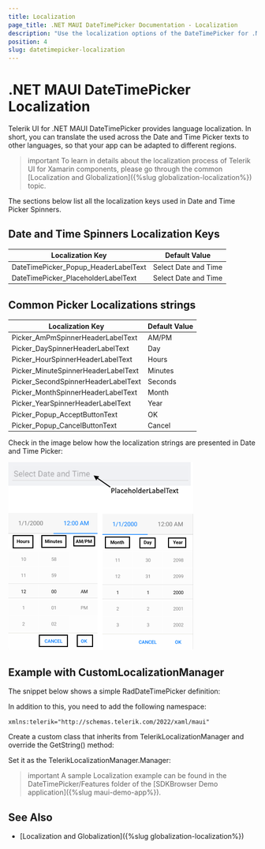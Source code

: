 ```yaml
---
title: Localization
page_title: .NET MAUI DateTimePicker Documentation - Localization
description: "Use the localization options of the DateTimePicker for .NET MAUI."
position: 4
slug: datetimepicker-localization
---
```


# .NET MAUI DateTimePicker Localization

Telerik UI for .NET MAUI DateTimePicker provides language localization. In short, you can translate the used across the Date and Time Picker texts to other languages, so that your app can be adapted to different regions.

>important To learn in details about the localization process of Telerik UI for Xamarin components, please go through the common [Localization and Globalization]({%slug globalization-localization%}) topic.

The sections below list all the localization keys used in Date and Time Picker Spinners.

## Date and Time Spinners Localization Keys

| Localization Key | Default Value |
| -----------------| ------------- |
| DateTimePicker_Popup_HeaderLabelText  | Select Date and Time |
| DateTimePicker_PlaceholderLabelText  | Select Date and Time |

## Common Picker Localizations strings

| Localization Key | Default Value |
| -----------------| ------------- |
| Picker_AmPmSpinnerHeaderLabelText  | AM/PM |
| Picker_DaySpinnerHeaderLabelText  | Day |
| Picker_HourSpinnerHeaderLabelText  | Hours |
| Picker_MinuteSpinnerHeaderLabelText | Minutes |
| Picker_SecondSpinnerHeaderLabelText  | Seconds |
| Picker_MonthSpinnerHeaderLabelText  | Month |
| Picker_YearSpinnerHeaderLabelText  | Year |
| Picker_Popup_AcceptButtonText  | OK |
| Picker_Popup_CancelButtonText  | Cancel |

Check in the image below how the localization strings are presented in Date and Time Picker:

![DateTime Picker Localization](images/datetimepicker-localization.png)

## Example with CustomLocalizationManager

The snippet below shows a simple RadDateTimePicker definition:

<snippet id='datetime-picker-localization-xaml' />

In addition to this, you need to add the following namespace:

```XAML
xmlns:telerik="http://schemas.telerik.com/2022/xaml/maui"
```

Create a custom class that inherits from TelerikLocalizationManager and override the GetString() method:

<snippet id='datetimepicker-localization-code-behind' />

Set it as the TelerikLocalizationManager.Manager:

>important A sample Localization example can be found in the DateTimePicker/Features folder of the [SDKBrowser Demo application]({%slug maui-demo-app%}).

## See Also

* [Localization and Globalization]({%slug globalization-localization%})
